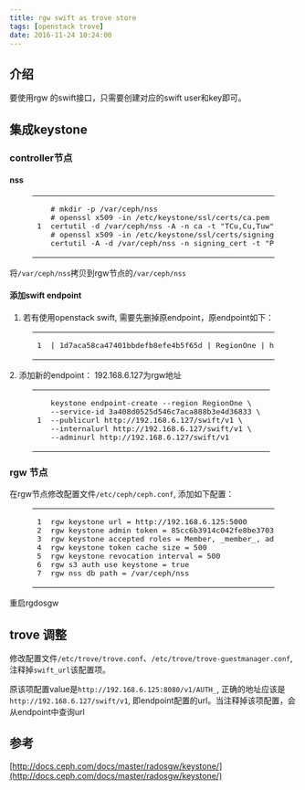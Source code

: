 ```yaml
---
title: rgw swift as trove store
tags: [openstack trove]
date: 2016-11-24 10:24:00
---
```


## [](https://ly798.github.io/2016/11/24/rgw-swift-as-trove-store/#u4ECB_u7ECD "介绍")介绍

要使用rgw 的swift接口，只需要创建对应的swift user和key即可。
 <!-- more --> 

## [](https://ly798.github.io/2016/11/24/rgw-swift-as-trove-store/#u96C6_u6210keystone "集成keystone")集成keystone

### [](https://ly798.github.io/2016/11/24/rgw-swift-as-trove-store/#controller_u8282_u70B9 "controller节点")controller节点

#### [](https://ly798.github.io/2016/11/24/rgw-swift-as-trove-store/#nss "nss")nss
<figure class="highlight"><table><tr><td class="gutter"><pre><span class="line">1</span>
</pre></td><td class="code"><pre><span class="line"># mkdir -p /var/ceph/nss &#10;# openssl x509 -in /etc/keystone/ssl/certs/ca.pem -pubkey | \&#10;certutil -d /var/ceph/nss -A -n ca -t &#34;TCu,Cu,Tuw&#34;&#10;# openssl x509 -in /etc/keystone/ssl/certs/signing_cert.pem -pubkey | \&#10;certutil -A -d /var/ceph/nss -n signing_cert -t &#34;P,P,P&#34;</span>
</pre></td></tr></table></figure> 

将`/var/ceph/nss`拷贝到rgw节点的`/var/ceph/nss`

#### [](https://ly798.github.io/2016/11/24/rgw-swift-as-trove-store/#u6DFB_u52A0swift_endpoint "添加swift endpoint")添加swift endpoint

1.  若有使用openstack swift, 需要先删掉原endpoint，原endpoint如下：
 <figure class="highlight gherkin"><table><tr><td class="gutter"><pre><span class="line">1</span>
</pre></td><td class="code"><pre><span class="line">|<span class="string"> 1d7aca58ca47401bbdefb8efe4b5f65d </span>|<span class="string"> RegionOne </span>|<span class="string"> http://192.168.6.125:8080/v1/AUTH_%(tenant_id)s </span>|<span class="string"> http://192.168.6.125:8080/v1/AUTH_%(tenant_id)s </span>|<span class="string"> http://192.168.6.125:8080/ </span>|<span class="string"> 3a408d0525d546c7aca888b3e4d36833 </span>|</span>
</pre></td></tr></table></figure>2.  添加新的endpoint：
192.168.6.127为rgw地址
 <figure class="highlight"><table><tr><td class="gutter"><pre><span class="line">1</span>
</pre></td><td class="code"><pre><span class="line">keystone endpoint-create --region RegionOne \ &#10;--service-id 3a408d0525d546c7aca888b3e4d36833 \ &#10;--publicurl http://192.168.6.127/swift/v1 \ &#10;--internalurl http://192.168.6.127/swift/v1 \&#10;--adminurl http://192.168.6.127/swift/v1</span>
</pre></td></tr></table></figure> 

### [](https://ly798.github.io/2016/11/24/rgw-swift-as-trove-store/#rgw__u8282_u70B9 "rgw 节点")rgw 节点

在rgw节点修改配置文件`/etc/ceph/ceph.conf`, 添加如下配置：
 <figure class="highlight sql"><table><tr><td class="gutter"><pre><span class="line">1</span>
<span class="line">2</span>
<span class="line">3</span>
<span class="line">4</span>
<span class="line">5</span>
<span class="line">6</span>
<span class="line">7</span>
</pre></td><td class="code"><pre><span class="line">rgw keystone url = http://192.168.6.125:5000 </span>
<span class="line">rgw keystone admin token = 85cc6b3914c042fe8be37032ff03fa49</span>
<span class="line">rgw keystone accepted roles = Member, _member_, admin, SwiftOperator </span>
<span class="line">rgw keystone token <span class="operator"><span class="keyword">cache</span> <span class="keyword">size</span> = <span class="number">500</span></span>
<span class="line">rgw keystone revocation <span class="built_in">interval</span> = <span class="number">500</span> </span>
<span class="line">rgw s3 auth <span class="keyword">use</span> keystone = <span class="literal">true</span></span>
<span class="line">rgw nss db <span class="keyword">path</span> = /<span class="keyword">var</span>/ceph/nss</span></span>
</pre></td></tr></table></figure> 

重启rgdosgw

## [](https://ly798.github.io/2016/11/24/rgw-swift-as-trove-store/#trove__u8C03_u6574 "trove 调整")trove 调整

修改配置文件`/etc/trove/trove.conf`、`/etc/trove/trove-guestmanager.conf`, 注释掉`swift_url`该配置项。

原该项配置value是`http://192.168.6.125:8080/v1/AUTH_`, 正确的地址应该是`http://192.168.6.127/swift/v1`, 即endpoint配置的url。当注释掉该项配置，会从endpoint中查询url

## [](https://ly798.github.io/2016/11/24/rgw-swift-as-trove-store/#u53C2_u8003 "参考")参考

[http://docs.ceph.com/docs/master/radosgw/keystone/](http://docs.ceph.com/docs/master/radosgw/keystone/)
